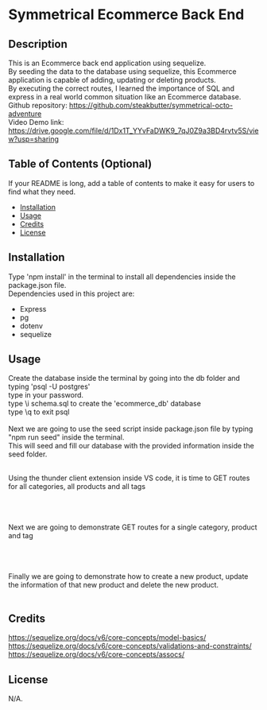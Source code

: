 # Symmetrical Ecommerce Back End 

## Description

This is an Ecommerce back end application using sequelize. <br>
By seeding the data to the database using sequelize, this Ecommerce application is capable of adding, updating or deleting products. <br>
By executing the correct routes, I learned the importance of SQL and express in a real world common situation like an Ecommerce database. <br>
Github repository: https://github.com/steakbutter/symmetrical-octo-adventure <br>
Video Demo link: https://drive.google.com/file/d/1Dx1T_YYvFaDWK9_7qJ0Z9a3BD4rvtv5S/view?usp=sharing 

## Table of Contents (Optional)

If your README is long, add a table of contents to make it easy for users to find what they need.

- [Installation](#installation)
- [Usage](#usage)
- [Credits](#credits)
- [License](#license)

## Installation

Type 'npm install' in the terminal to install all dependencies inside the package.json file. <br>
Dependencies used in this project are: <br> 
- Express
- pg
- dotenv
- sequelize

## Usage

Create the database inside the terminal by going into the db folder and typing 'psql -U postgres'<br>
type in your password. <br>
type \i schema.sql to create the 'ecommerce_db' database <br>
type \q to exit psql <br><br>
Next we are going to use the seed script inside package.json file by typing "npm run seed" inside the terminal. <br>
This will seed and fill our database with the provided information inside the seed folder. <br><br>

Using the thunder client extension inside VS code, it is time to GET routes for all categories, all products and all tags <br><br>
  <br><br>

 Next we are going to demonstrate GET routes for a single category, product and tag <br><br>
 <br><br>

 Finally we are going to demonstrate how to create a new product, update the information of that new product and delete the new product. <br><br>
 


## Credits

https://sequelize.org/docs/v6/core-concepts/model-basics/ <br>
https://sequelize.org/docs/v6/core-concepts/validations-and-constraints/ <br>
https://sequelize.org/docs/v6/core-concepts/assocs/ <br>
## License

N/A.
